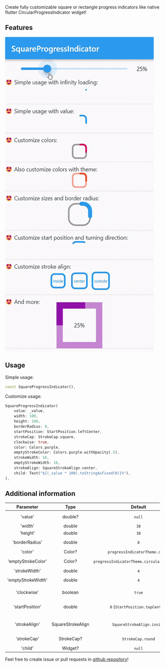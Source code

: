 Create fully customizable square or rectangle progress indicators like native flutter CircularProgressIndicator widget!

## Features

![Full example of SquareProgressIndicator](https://raw.githubusercontent.com/amir14a/square_progress_indicator/main/screenshots/screenshot1.gif)

## Usage

Simple usage:
```dart
const SquareProgressIndicator(),
```

Customize usage:
```dart
SquareProgressIndicator(
    value: _value,
    width: 100,
    height: 100,
    borderRadius: 0,
    startPosition: StartPosition.leftCenter,
    strokeCap: StrokeCap.square,
    clockwise: true,
    color: Colors.purple,
    emptyStrokeColor: Colors.purple.withOpacity(.5),
    strokeWidth: 16,
    emptyStrokeWidth: 16,
    strokeAlign: SquareStrokeAlign.center,
    child: Text("${(_value * 100).toStringAsFixed(0)}%"),
),
```

## Additional information
|    **Parameter**   |      **Type**     |                 **Default**                 |                                                                                     **Info**                                                                                    |
|:------------------:|:-----------------:|:-------------------------------------------:|:-------------------------------------------------------------------------------------------------------------------------------------------------------------------------------:|
|       'value'      |      double?      |                    `null`                   | The value of the progress, it should be between 0 and 1. don't pass it to use Indeterminate mode                                                                                |
|       'width'      |       double      |                     `38`                    | The width of rectangle that the progress line is drawn around it.                                                                                                               |
|      'height'      |       double      |                     `38`                    | The height of rectangle that the progress line is drawn around it.                                                                                                              |
|   'borderRadius'   |       double      |                     `8`                     | The border radius of the rectangle, it is applied to all four corners.                                                                                                          |
|       'color'      |       Color?      |        `progressIndicatorTheme.color`       | The color of the progress line.                                                                                                                                                 |
| 'emptyStrokeColor' |       Color?      | `progressIndicatorTheme.circularTrackColor` | The color of the line behind the progress line which show for reminding progress.                                                                                               |
|    'strokeWidth'   |       double      |                     `4`                     | The width of the progress line.                                                                                                                                                 |
| 'emptyStrokeWidth' |       double      |                     `4`                     | The width of the line behind the progress line which show for reminding progress.                                                                                               |
|     'clockwise'    |      boolean      |                    `true`                   | The direction of turn of progress line, if you pass false, the progress line will be reversed, default value is true.                                                           |
|   'startPosition'  |       double      |       `0` (`StartPosition.topCenter`)       | Start position of progress line relative to the topCenter, you can pass a value from [StartPosition] class or custom double value you need.                                     |
|    'strokeAlign'   | SquareStrokeAlign |          `SquareStrokeAlign.inside`         | The stroke align of the progress line, pass a value from [SquareStrokeAlign] and read it's documents. see: https://api.flutter.dev/flutter/painting/BorderSide/strokeAlign.html |
|     'strokeCap'    |     StrokeCap?    |              `StrokeCap.round`              | The stroke cap of the progress line and empty line, see: https://api.flutter.dev/flutter/dart-ui/StrokeCap.html                                                                 |
|       'child'      |      Widget?      |                    `null`                   | The child widget, it can be a text or everything you need.                                                                                                                      |

Feel free to create issue or pull requests in [github repository](https://github.com/amir14a/square_progress_indicator)!
